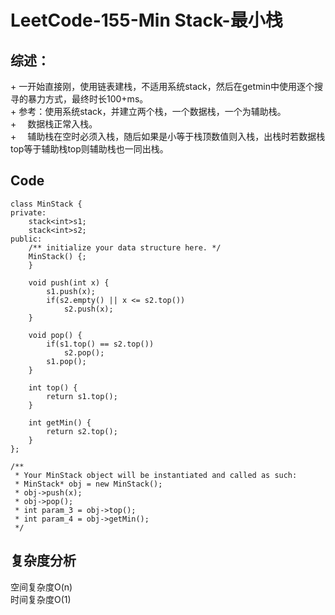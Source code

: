 # LeetCode-155-Min Stack-最小栈
## 综述：  
\+ 一开始直接刚，使用链表建栈，不适用系统stack，然后在getmin中使用逐个搜寻的暴力方式，最终时长100+ms。  
\+ 参考：使用系统stack，并建立两个栈，一个数据栈，一个为辅助栈。  
\+ &emsp;数据栈正常入栈。  
\+ &emsp;辅助栈在空时必须入栈，随后如果是小等于栈顶数值则入栈，出栈时若数据栈top等于辅助栈top则辅助栈也一同出栈。

## Code
```
class MinStack {
private:
    stack<int>s1;
    stack<int>s2;
public:
    /** initialize your data structure here. */
    MinStack() {;
    }
    
    void push(int x) {
        s1.push(x);
        if(s2.empty() || x <= s2.top())
            s2.push(x);
    }
    
    void pop() {
        if(s1.top() == s2.top())
            s2.pop();
        s1.pop();
    }
    
    int top() {
        return s1.top();
    }
    
    int getMin() {
        return s2.top();
    }
};

/**
 * Your MinStack object will be instantiated and called as such:
 * MinStack* obj = new MinStack();
 * obj->push(x);
 * obj->pop();
 * int param_3 = obj->top();
 * int param_4 = obj->getMin();
 */
```

## 复杂度分析
空间复杂度O(n)  
时间复杂度O(1)

